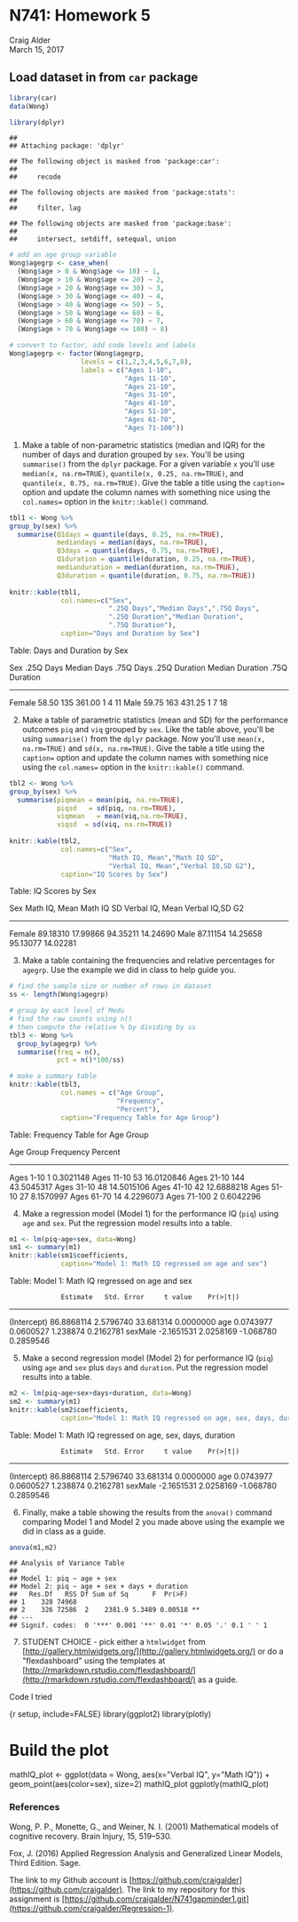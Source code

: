 # N741: Homework 5
Craig Alder  
March 15, 2017  

## Load dataset in from `car` package


```r
library(car)
data(Wong)

library(dplyr)
```

```
## 
## Attaching package: 'dplyr'
```

```
## The following object is masked from 'package:car':
## 
##     recode
```

```
## The following objects are masked from 'package:stats':
## 
##     filter, lag
```

```
## The following objects are masked from 'package:base':
## 
##     intersect, setdiff, setequal, union
```

```r
# add an age group variable
Wong$agegrp <- case_when(
  (Wong$age > 0 & Wong$age <= 10) ~ 1,
  (Wong$age > 10 & Wong$age <= 20) ~ 2,
  (Wong$age > 20 & Wong$age <= 30) ~ 3,
  (Wong$age > 30 & Wong$age <= 40) ~ 4,
  (Wong$age > 40 & Wong$age <= 50) ~ 5,
  (Wong$age > 50 & Wong$age <= 60) ~ 6,
  (Wong$age > 60 & Wong$age <= 70) ~ 7,
  (Wong$age > 70 & Wong$age <= 100) ~ 8)

# convert to factor, add code levels and labels
Wong$agegrp <- factor(Wong$agegrp,
                  levels = c(1,2,3,4,5,6,7,8),
                  labels = c("Ages 1-10",
                             "Ages 11-10",
                             "Ages 21-10",
                             "Ages 31-10",
                             "Ages 41-10",
                             "Ages 51-10",
                             "Ages 61-70",
                             "Ages 71-100"))
```

1. Make a table of non-parametric statistics (median and IQR) for the number of days and duration grouped by `sex`. You'll be using `summarise()` from the `dplyr` package. For a given variable `x` you'll use `median(x, na.rm=TRUE)`, `quantile(x, 0.25, na.rm=TRUE)`, and `quantile(x, 0.75, na.rm=TRUE)`. Give the table a title using the `caption=` option and update the column names with something nice using the `col.names=` option in the `knitr::kable()` command. 


```r
tbl1 <- Wong %>%
group_by(sex) %>%
  summarise(Q1days = quantile(days, 0.25, na.rm=TRUE),
            mediandays = median(days, na.rm=TRUE),
            Q3days = quantile(days, 0.75, na.rm=TRUE),
            Q1duration = quantile(duration, 0.25, na.rm=TRUE),
            medianduration = median(duration, na.rm=TRUE),
            Q3duration = quantile(duration, 0.75, na.rm=TRUE))
  
knitr::kable(tbl1,
             col.names=c("Sex",
                         ".25Q Days","Median Days",".75Q Days",
                         ".25Q Duration","Median Duration",
                         ".75Q Duration"),
             caption="Days and Duration by Sex")
```



Table: Days and Duration by Sex

Sex       .25Q Days   Median Days   .75Q Days   .25Q Duration   Median Duration   .75Q Duration
-------  ----------  ------------  ----------  --------------  ----------------  --------------
Female        58.50           135      361.00               1                 4              11
Male          59.75           163      431.25               1                 7              18

2.  Make a table of parametric statistics (mean and SD) for the performance outcomes `piq` and `viq` grouped by `sex`. Like the table above, you'll be using `summarise()` from the `dplyr` package. Now you'll use `mean(x, na.rm=TRUE)` and `sd(x, na.rm=TRUE)`. Give the table a title using the `caption=` option and update the column names with something nice using the `col.names=` option in the `knitr::kable()` command. 


```r
tbl2 <- Wong %>%
group_by(sex) %>%
  summarise(piqmean = mean(piq, na.rm=TRUE),
            piqsd   = sd(piq, na.rm=TRUE),
            viqmean   = mean(viq,na.rm=TRUE),
            viqsd  = sd(viq, na.rm=TRUE))
  
knitr::kable(tbl2,
             col.names=c("Sex",
                         "Math IQ, Mean","Math IQ SD",
                         "Verbal IQ, Mean","Verbal IQ,SD G2"),
             caption="IQ Scores by Sex")
```



Table: IQ Scores by Sex

Sex       Math IQ, Mean   Math IQ SD   Verbal IQ, Mean   Verbal IQ,SD G2
-------  --------------  -----------  ----------------  ----------------
Female         89.18310     17.99866          94.35211          14.24690
Male           87.11154     14.25658          95.13077          14.02281

3. Make a table containing the frequencies and relative percentages for `agegrp`. Use the example we did in class to help guide you.


```r
# find the sample size or number of rows in dataset
ss <- length(Wong$agegrp)

# group by each level of Medu
# find the raw counts using n()
# then compute the relative % by dividing by ss
tbl3 <- Wong %>%
  group_by(agegrp) %>%
  summarise(freq = n(),
            pct = n()*100/ss)

# make a summary table
knitr::kable(tbl3,
             col.names = c("Age Group",
                           "Frequency",
                           "Percent"),
             caption="Frequency Table for Age Group")
```



Table: Frequency Table for Age Group

Age Group      Frequency      Percent
------------  ----------  -----------
Ages 1-10              1    0.3021148
Ages 11-10            53   16.0120846
Ages 21-10           144   43.5045317
Ages 31-10            48   14.5015106
Ages 41-10            42   12.6888218
Ages 51-10            27    8.1570997
Ages 61-70            14    4.2296073
Ages 71-100            2    0.6042296

4. Make a regression model (Model 1) for the performance IQ (`piq`) using `age` and `sex`. Put the regression model results into a table.


```r
m1 <- lm(piq~age+sex, data=Wong)
sm1 <- summary(m1)
knitr::kable(sm1$coefficients,
             caption="Model 1: Math IQ regressed on age and sex")
```



Table: Model 1: Math IQ regressed on age and sex

                 Estimate   Std. Error     t value    Pr(>|t|)
------------  -----------  -----------  ----------  ----------
(Intercept)    86.8868114    2.5796740   33.681314   0.0000000
age             0.0743977    0.0600527    1.238874   0.2162781
sexMale        -2.1651531    2.0258169   -1.068780   0.2859546

5. Make a second regression model (Model 2) for performance IQ (`piq`) using `age` and `sex` plus `days` and `duration`. Put the regression model results into a table.


```r
m2 <- lm(piq~age+sex+days+duration, data=Wong)
sm2 <- summary(m1)
knitr::kable(sm2$coefficients,
             caption="Model 1: Math IQ regressed on age, sex, days, duration")
```



Table: Model 1: Math IQ regressed on age, sex, days, duration

                 Estimate   Std. Error     t value    Pr(>|t|)
------------  -----------  -----------  ----------  ----------
(Intercept)    86.8868114    2.5796740   33.681314   0.0000000
age             0.0743977    0.0600527    1.238874   0.2162781
sexMale        -2.1651531    2.0258169   -1.068780   0.2859546

6. Finally, make a table showing the results from the `anova()` command comparing Model 1 and Model 2 you made above using the example we did in class as a guide. 


```r
anova(m1,m2)
```

```
## Analysis of Variance Table
## 
## Model 1: piq ~ age + sex
## Model 2: piq ~ age + sex + days + duration
##   Res.Df   RSS Df Sum of Sq      F  Pr(>F)   
## 1    328 74968                               
## 2    326 72586  2    2381.9 5.3489 0.00518 **
## ---
## Signif. codes:  0 '***' 0.001 '**' 0.01 '*' 0.05 '.' 0.1 ' ' 1
```

7. STUDENT CHOICE - pick either a `htmlwidget` from [http://gallery.htmlwidgets.org/](http://gallery.htmlwidgets.org/) or do a "flexdashboard" using the templates at [http://rmarkdown.rstudio.com/flexdashboard/](http://rmarkdown.rstudio.com/flexdashboard/) as a guide.



Code I tried

{r setup, include=FALSE}
library(ggplot2)
library(plotly)
# Build the plot
mathIQ_plot <- ggplot(data = Wong, aes(x="Verbal IQ", y="Math IQ")) + 
  geom_point(aes(color=sex), size=2)
mathIQ_plot
ggplotly(mathIQ_plot)


### References

Wong, P. P., Monette, G., and Weiner, N. I. (2001) Mathematical models of cognitive recovery. Brain Injury, 15, 519–530.

Fox, J. (2016) Applied Regression Analysis and Generalized Linear Models, Third Edition. Sage.


The link to my Github account is [https://github.com/craigalder](https://github.com/craigalder). The link to my repository for this assignment is [https://github.com/craigalder/N741gapminder1.git](https://github.com/craigalder/Regression-1).
